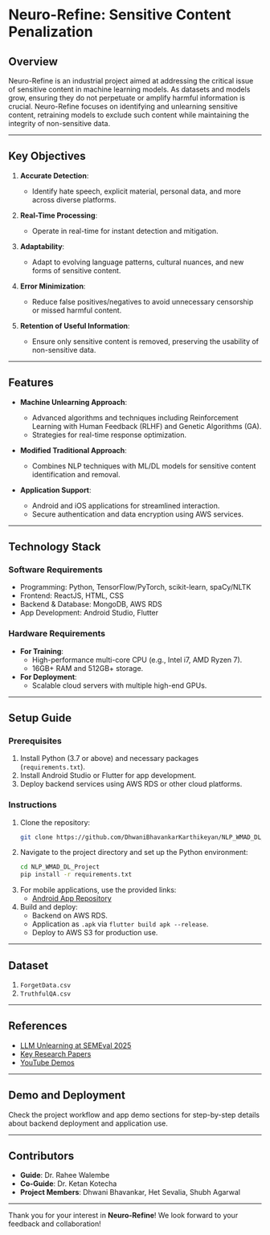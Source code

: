 # Neuro-Refine: Sensitive Content Penalization

## Overview

Neuro-Refine is an industrial project aimed at addressing the critical issue of sensitive content in machine learning models. As datasets and models grow, ensuring they do not perpetuate or amplify harmful information is crucial. Neuro-Refine focuses on identifying and unlearning sensitive content, retraining models to exclude such content while maintaining the integrity of non-sensitive data.

---

## Key Objectives

1. **Accurate Detection**:
   - Identify hate speech, explicit material, personal data, and more across diverse platforms.

2. **Real-Time Processing**:
   - Operate in real-time for instant detection and mitigation.

3. **Adaptability**:
   - Adapt to evolving language patterns, cultural nuances, and new forms of sensitive content.

4. **Error Minimization**:
   - Reduce false positives/negatives to avoid unnecessary censorship or missed harmful content.

5. **Retention of Useful Information**:
   - Ensure only sensitive content is removed, preserving the usability of non-sensitive data.

---

## Features

- **Machine Unlearning Approach**:
   - Advanced algorithms and techniques including Reinforcement Learning with Human Feedback (RLHF) and Genetic Algorithms (GA).
   - Strategies for real-time response optimization.
  
- **Modified Traditional Approach**:
   - Combines NLP techniques with ML/DL models for sensitive content identification and removal.

- **Application Support**:
   - Android and iOS applications for streamlined interaction.
   - Secure authentication and data encryption using AWS services.

---

## Technology Stack

### Software Requirements
- Programming: Python, TensorFlow/PyTorch, scikit-learn, spaCy/NLTK
- Frontend: ReactJS, HTML, CSS
- Backend & Database: MongoDB, AWS RDS
- App Development: Android Studio, Flutter

### Hardware Requirements
- **For Training**: 
  - High-performance multi-core CPU (e.g., Intel i7, AMD Ryzen 7).
  - 16GB+ RAM and 512GB+ storage.
- **For Deployment**:
  - Scalable cloud servers with multiple high-end GPUs.

---

## Setup Guide

### Prerequisites
1. Install Python (3.7 or above) and necessary packages (`requirements.txt`).
2. Install Android Studio or Flutter for app development.
3. Deploy backend services using AWS RDS or other cloud platforms.

### Instructions
1. Clone the repository:
   ```bash
   git clone https://github.com/DhwaniBhavankarKarthikeyan/NLP_WMAD_DL_Project.git
   ```
2. Navigate to the project directory and set up the Python environment:
   ```bash
   cd NLP_WMAD_DL_Project
   pip install -r requirements.txt
   ```
3. For mobile applications, use the provided links:
   - [Android App Repository](https://github.com/shubh28012004/Neuro_Refine_Android_App)
4. Build and deploy:
   - Backend on AWS RDS.
   - Application as `.apk` via `flutter build apk --release`.
   - Deploy to AWS S3 for production use.

---

## Dataset
1. `ForgetData.csv`
2. `TruthfulQA.csv`

---

## References
- [LLM Unlearning at SEMEval 2025](https://llmunlearningsemeval2025.github.io)
- [Key Research Papers](https://arxiv.org/pdf/2406.08607)
- [YouTube Demos](https://www.youtube.com/watch?v=em9F6fyq8yU)

---

## Demo and Deployment
Check the project workflow and app demo sections for step-by-step details about backend deployment and application use.

---

## Contributors
- **Guide**: Dr. Rahee Walembe
- **Co-Guide**: Dr. Ketan Kotecha
- **Project Members**: Dhwani Bhavankar, Het Sevalia, Shubh Agarwal

---


Thank you for your interest in **Neuro-Refine**! We look forward to your feedback and collaboration!

